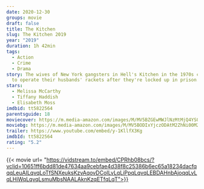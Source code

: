 ```yaml
---
date: 2020-12-30
groups: movie
draft: false
title: The Kitchen
slug: The Kitchen 2019
year: "2019"
duration: 1h 42min
tags:
  - Action
  - Crime
  - Drama
story: The wives of New York gangsters in Hell's Kitchen in the 1970s continue
  to operate their husbands' rackets after they're locked up in prison.
stars:
  - Melissa McCarthy
  - Tiffany Haddish
  - Elisabeth Moss
imdbid: tt5822564
parentsguide: 18
moviecover: https://m.media-amazon.com/images/M/MV5BZGEwMWJlNzMtMjQ4YS00YjI4LTkwZTYtMGFiZTY5YmE2ZTIwXkEyXkFqcGdeQXVyMTkxNjUyNQ@@._V1_FMjpg_UY863_.jpg
moviebg: https://m.media-amazon.com/images/M/MV5BODIxYjczODAtM2ZhNi00M2M2LWI4M2YtOTg5OGIwYThhYmQzXkEyXkFqcGdeQXVyMDc2NTEzMw@@._V1_FMjpg_UX1280_.jpg
trailer: https://www.youtube.com/embed/y-1KllfX3Kg
imdbId: tt5822564
rating: "5.2"
---
```


{{< movie url= "https://vidstream.to/embed/CPRhb08bcs/?vclid=10651ff6bdd81de47634aa9cebfae4d38f8c25386b6ec65a18234dacfqqqLeuAILqvqLoTfSNXeuksKzvAqovDCoILvLqLiPpqLqvqLEBDAHnbAjoqqLvLqLHiWqLqvqLsmuMbsNAALAknKzqETfqLqT">}}
